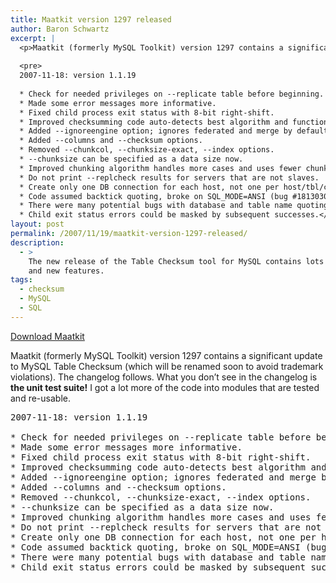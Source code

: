 ```yaml
---
title: Maatkit version 1297 released
author: Baron Schwartz
excerpt: |
  <p>Maatkit (formerly MySQL Toolkit) version 1297 contains a significant update to MySQL Table Checksum (which will be renamed soon to avoid trademark violations).  The changelog follows.  What you don't see in the changelog is <strong>the unit test suite!</strong>  I got a lot more of the code into modules that are tested and re-usable.</p>
  
  <pre>
  2007-11-18: version 1.1.19 
  
  * Check for needed privileges on --replicate table before beginning. 
  * Made some error messages more informative. 
  * Fixed child process exit status with 8-bit right-shift. 
  * Improved checksumming code auto-detects best algorithm and function. 
  * Added --ignoreengine option; ignores federated and merge by default. 
  * Added --columns and --checksum options. 
  * Removed --chunkcol, --chunksize-exact, --index options. 
  * --chunksize can be specified as a data size now. 
  * Improved chunking algorithm handles more cases and uses fewer chunks. 
  * Do not print --replcheck results for servers that are not slaves. 
  * Create only one DB connection for each host, not one per host/tbl/chunk. 
  * Code assumed backtick quoting, broke on SQL_MODE=ANSI (bug #1813030). 
  * There were many potential bugs with database and table name quoting. 
  * Child exit status errors could be masked by subsequent successes.</pre>
layout: post
permalink: /2007/11/19/maatkit-version-1297-released/
description:
  - >
    The new release of the Table Checksum tool for MySQL contains lots of bug fixes
    and new features.
tags:
  - checksum
  - MySQL
  - SQL
---
```

<p class="download">
  <a href="http://code.google.com/p/maatkit/">Download Maatkit</a>
</p>

Maatkit (formerly MySQL Toolkit) version 1297 contains a significant update to MySQL Table Checksum (which will be renamed soon to avoid trademark violations). The changelog follows. What you don&#8217;t see in the changelog is **the unit test suite!** I got a lot more of the code into modules that are tested and re-usable.

<pre>2007-11-18: version 1.1.19 

* Check for needed privileges on --replicate table before beginning. 
* Made some error messages more informative. 
* Fixed child process exit status with 8-bit right-shift. 
* Improved checksumming code auto-detects best algorithm and function. 
* Added --ignoreengine option; ignores federated and merge by default. 
* Added --columns and --checksum options. 
* Removed --chunkcol, --chunksize-exact, --index options. 
* --chunksize can be specified as a data size now. 
* Improved chunking algorithm handles more cases and uses fewer chunks. 
* Do not print --replcheck results for servers that are not slaves. 
* Create only one DB connection for each host, not one per host/tbl/chunk. 
* Code assumed backtick quoting, broke on SQL_MODE=ANSI (bug #1813030). 
* There were many potential bugs with database and table name quoting. 
* Child exit status errors could be masked by subsequent successes.</pre>